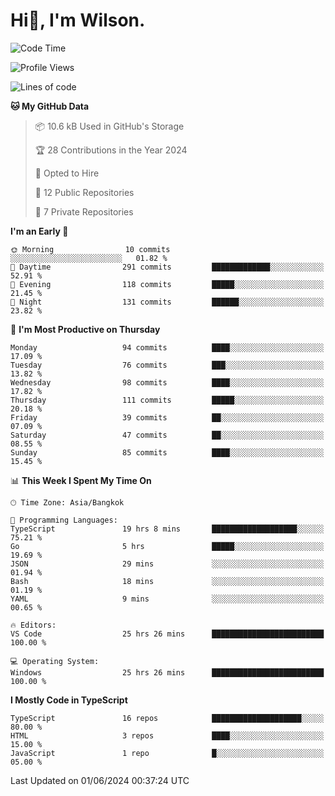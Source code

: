 # Hi👋, I'm Wilson.
<!--START_SECTION:waka-->
![Code Time](http://img.shields.io/badge/Code%20Time-1%2C455%20hrs%2041%20mins-blue)

![Profile Views](http://img.shields.io/badge/Profile%20Views-0-blue)

![Lines of code](https://img.shields.io/badge/From%20Hello%20World%20I%27ve%20Written-260.3%20thousand%20lines%20of%20code-blue)

**🐱 My GitHub Data** 

> 📦 10.6 kB Used in GitHub's Storage 
 > 
> 🏆 28 Contributions in the Year 2024
 > 
> 💼 Opted to Hire
 > 
> 📜 12 Public Repositories 
 > 
> 🔑 7 Private Repositories 
 > 
**I'm an Early 🐤** 

```text
🌞 Morning                10 commits          ░░░░░░░░░░░░░░░░░░░░░░░░░   01.82 % 
🌆 Daytime                291 commits         █████████████░░░░░░░░░░░░   52.91 % 
🌃 Evening                118 commits         █████░░░░░░░░░░░░░░░░░░░░   21.45 % 
🌙 Night                  131 commits         ██████░░░░░░░░░░░░░░░░░░░   23.82 % 
```
📅 **I'm Most Productive on Thursday** 

```text
Monday                   94 commits          ████░░░░░░░░░░░░░░░░░░░░░   17.09 % 
Tuesday                  76 commits          ███░░░░░░░░░░░░░░░░░░░░░░   13.82 % 
Wednesday                98 commits          ████░░░░░░░░░░░░░░░░░░░░░   17.82 % 
Thursday                 111 commits         █████░░░░░░░░░░░░░░░░░░░░   20.18 % 
Friday                   39 commits          ██░░░░░░░░░░░░░░░░░░░░░░░   07.09 % 
Saturday                 47 commits          ██░░░░░░░░░░░░░░░░░░░░░░░   08.55 % 
Sunday                   85 commits          ████░░░░░░░░░░░░░░░░░░░░░   15.45 % 
```


📊 **This Week I Spent My Time On** 

```text
🕑︎ Time Zone: Asia/Bangkok

💬 Programming Languages: 
TypeScript               19 hrs 8 mins       ███████████████████░░░░░░   75.21 % 
Go                       5 hrs               █████░░░░░░░░░░░░░░░░░░░░   19.69 % 
JSON                     29 mins             ░░░░░░░░░░░░░░░░░░░░░░░░░   01.94 % 
Bash                     18 mins             ░░░░░░░░░░░░░░░░░░░░░░░░░   01.19 % 
YAML                     9 mins              ░░░░░░░░░░░░░░░░░░░░░░░░░   00.65 % 

🔥 Editors: 
VS Code                  25 hrs 26 mins      █████████████████████████   100.00 % 

💻 Operating System: 
Windows                  25 hrs 26 mins      █████████████████████████   100.00 % 
```

**I Mostly Code in TypeScript** 

```text
TypeScript               16 repos            ████████████████████░░░░░   80.00 % 
HTML                     3 repos             ████░░░░░░░░░░░░░░░░░░░░░   15.00 % 
JavaScript               1 repo              █░░░░░░░░░░░░░░░░░░░░░░░░   05.00 % 
```




 Last Updated on 01/06/2024 00:37:24 UTC
<!--END_SECTION:waka-->
